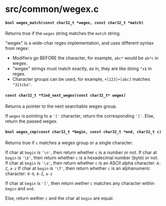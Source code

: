 # src/common/wegex.c

#### `bool wegex_match(const char32_t *wegex, const char32_t *match)`
Returns true if the `wegex` string matches the `match` string.

"wegex" is a wide-char regex implementation, and uses different syntax from regex:
* Modifiers go BEFORE the character, for example, `abc*` would be `ab*c` in wegex.
* "wegex" strings must match exactly, as in, they are like doing `^x$` in regex.
* Character groups can be used, for example, `+[123]+[abc]` matches `"321cba"`.

#### `const char32_t *find_next_wegex(const char32_t* wegex)`
Returns a pointer to the next searchable wegex group.

If `wegex` is pointing to a `'['` character, return the corresponding `']'`.
Else, return the passed wegex.

#### `bool wegex_cmp(const char32_t *begin, const char32_t *end, char32_t c)`
Returns true if `c` matches a wegex group or a single character.

If char at `begin` is `'\n'`, then return whether `c` is a number or not.
If char at `begin` is `'\b'`, then return whether `c` is a hexadecimal number (byte) or not.
If char at `begin` is `'\a'`, then return whether `c` is an ASCII alpha character: `A-Z`, `a-z`
If char at `begin` is `'\f'`, then return whether `c` is an alphanumeric character: `0-9`, `A-Z`, `a-z`

If char at `begin` is `'['`, then return wether `c` matches any character within `begin` and `end`.

Else, return wether `c` and the char at `begin` are equal.

